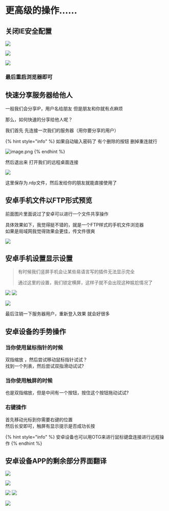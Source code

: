 # 更高级的操作……

## 关闭IE安全配置

![](../../../.gitbook/assets/image%20%2894%29.png)

![](../../../.gitbook/assets/image%20%2879%29.png)

![](../../../.gitbook/assets/image%20%28121%29.png)

### 最后重启浏览器即可

## 快速分享服务器给他人

一般我们会分享IP，用户名给朋友 但是朋友和你就有点麻烦 

那么，如何快速的分享给他人呢？ 

我们首先 先连接一次我们的服务器（用你要分享的用户） 

{% hint style="info" %}
如果自动输入密码了 有个删除的按钮 删掉重连就行 

![image.png](https://i.loli.net/2020/06/29/PJKu5EdXy81DMrs.png)
{% endhint %}

然后退出来 打开我们的远程桌面连接

![](../../../.gitbook/assets/image%20%2890%29.png)

 这里保存为.rdp文件，然后发给你的朋友就能直接使用了

## 安卓手机文件以FTP形式预览

 前面图片里面说过了安卓可以进行一个文件共享操作

具体效果如下，我觉得挺不错的，就是一个FTP样式的手机文件浏览器  
如果是局域网我觉得效果会更佳，传文件很爽

![](../../../.gitbook/assets/screenshot_2020-06-21-23-15-40-736_com.microsoft.-1-%20%281%29.jpg)

##  安卓手机设置显示设置

> 有时候我们竖屏手机会让某些易语言写的插件无法显示完全
>
>  通过这里的设置，我们锁定横屏，这样子就不会出现这种尴尬情况了

![](../../../.gitbook/assets/image%20%28124%29.png) ![](../../../.gitbook/assets/image%20%28125%29.png) 

![](../../../.gitbook/assets/image%20%28130%29.png) 

最后注销一下服务器用户，重新登入效果 就会好很多

##  安卓设备的手势操作

###  当你使用鼠标指针的时候

 双指缩放 ，然后尝试移动鼠标指针试试？  
 找到一个列表，然后尝试双指滑动试试?

### 当你使用触屏的时候

 也是双指缩放，但是中间有一个按钮，按住这个按钮拖动试试?

### 右键操作

首先移动光标到你需要右键的位置  
然后长安即可，触屏有显示提示是否成功长按

{% hint style="info" %}
安卓设备也可以用OTG来进行鼠标键盘连接进行远程操作
{% endhint %}

##  安卓设备APP的剩余部分界面翻译

![](../../../.gitbook/assets/image%20%28123%29.png)

![](../../../.gitbook/assets/image%20%28128%29.png)

![](../../../.gitbook/assets/image%20%28127%29.png) ![](../../../.gitbook/assets/image%20%28126%29.png) 

![](../../../.gitbook/assets/image%20%28129%29.png) 

